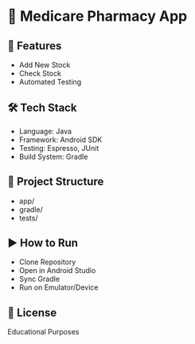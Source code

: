 # 💊 Medicare Pharmacy App  

## 📱 Features  
- Add New Stock  
- Check Stock  
- Automated Testing  

## 🛠 Tech Stack  
- Language: Java  
- Framework: Android SDK  
- Testing: Espresso, JUnit  
- Build System: Gradle  

## 📂 Project Structure  
- app/  
- gradle/  
- tests/  

## ▶️ How to Run  
- Clone Repository  
- Open in Android Studio  
- Sync Gradle  
- Run on Emulator/Device  

## 📜 License  
Educational Purposes  
